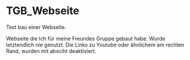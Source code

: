 # TGB_Webseite
Test bau einer Webseite.

Webseite die Ich für meine Freundes Gruppe gebaut habe. Wurde letztendlich nie genutzt.
Die Links zu Youtube oder ähnlichem am rechten Rand, wurden mit absciht deaktiviert.
